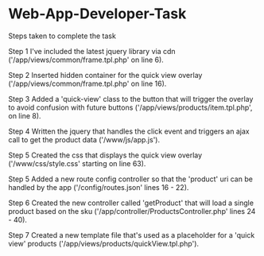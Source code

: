 # Web-App-Developer-Task

Steps taken to complete the task

Step 1
I've included the latest jquery library via cdn ('/app/views/common/frame.tpl.php' on line 6).

Step 2
Inserted hidden container for the quick view overlay ('/app/views/common/frame.tpl.php' on line 16).

Step 3
Added a 'quick-view' class to the button that will trigger the overlay to avoid confusion with future buttons ('/app/views/products/item.tpl.php', on line 8).

Step 4
Written the jquery that handles the click event and triggers an ajax call to get the product data ('/www/js/app.js').

Step 5
Created the css that displays the quick view overlay ('/www/css/style.css' starting on line 63).

Step 5
Added a new route config controller so that the 'product' uri can be handled by the app ('/config/routes.json' lines 16 - 22).

Step 6
Created the new controller called 'getProduct' that will load a single product based on the sku ('/app/controller/ProductsController.php' lines 24 - 40).

Step 7
Created a new template file that's used as a placeholder for a 'quick view' products ('/app/views/products/quickView.tpl.php').
